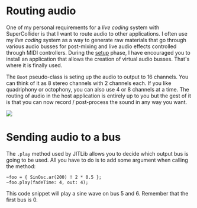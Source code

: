 # Routing audio

One of my personal requirements for a _live coding_ system with SuperCollider is
that I want to route audio to other applications. I often use my _live coding_
system as a way to generate raw materials that go through various audio busses
for post-mixing and live audio effects controlled through MIDI controllers.
During the [setup](recommended.md) phase, I have encouraged you to install an
application that allows the creation of virtual audio busses. That's where it is
finally used.

The `Boot` pseudo-class is seting up the audio to output to 16 channels. You can
think of it as 8 stereo channels with 2 channels each. If you like quadriphony
or octophony, you can also use 4 or 8 channels at a time. The routing of audio
in the host application is entirely up to you but the gest of it is that you can
now record / post-process the sound in any way you want.

![](https://livecoding.fr/images/reaper_supercollider_1.png)

# Sending audio to a bus

The `.play` method used by JITLib allows you to decide which output bus is going
to be used. All you have to do is to add some argument when calling the method:

```supercollider
~foo = { SinOsc.ar(200) ! 2 * 0.5 };
~foo.play(fadeTime: 4, out: 4);
```

This code snippet will play a sine wave on bus 5 and 6. Remember that the first bus is 0.
